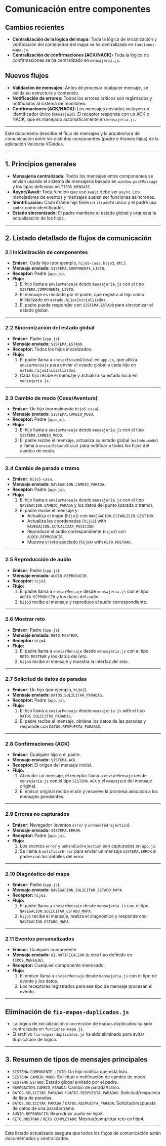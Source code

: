 # Comunicación entre componentes

## Cambios recientes

- **Centralización de la lógica del mapa:** Toda la lógica de inicialización y verificación del contenedor del mapa se ha centralizado en `funciones-mapa.js`.
- **Centralización de confirmaciones (ACK/NACK):** Toda la lógica de confirmaciones se ha centralizado en `mensajeria.js`.

## Nuevos flujos

- **Validación de mensajes:** Antes de procesar cualquier mensaje, se valida su estructura y contenido.
- **Notificación de errores:** Todos los errores críticos son registrados y notificados al sistema de monitoreo.
- **Confirmaciones (ACK/NACK):** Los mensajes enviados incluyen un identificador único (`mensajeId`). El receptor responde con un ACK o NACK, que es manejado automáticamente en `mensajeria.js`.

---

Este documento describe el flujo de mensajes y la arquitectura de comunicación entre los distintos componentes (padre e iframes hijos) de la aplicación Valencia VGuides.

---

## 1. Principios generales

- **Mensajería centralizada:** Todos los mensajes entre componentes se envían usando el sistema de mensajería basado en `window.postMessage` y los tipos definidos en `TIPOS_MENSAJE`.
- **Async/Await:** Toda función que use `await` debe ser `async`. Los manejadores de eventos y mensajes suelen ser funciones asíncronas.
- **Identificación:** Cada iframe hijo tiene un `iframeId` único y el padre usa `padre` como identificador.
- **Estado sincronizado:** El padre mantiene el estado global y orquesta la actualización de los hijos.

---

## 2. Listado detallado de flujos de comunicación

### 2.1 Inicialización de componentes
- **Emisor:** Cada hijo (por ejemplo, `hijo5-casa`, `hijo3`, etc.).
- **Mensaje enviado:** `SISTEMA.COMPONENTE_LISTO`.
- **Receptor:** Padre (`app.js`).
- **Flujo:**
  1. El hijo llama a `enviarMensaje` desde `mensajeria.js` con el tipo `SISTEMA.COMPONENTE_LISTO`.
  2. El mensaje es recibido por el padre, que registra al hijo como inicializado en `estado.hijosInicializados`.
  3. El padre puede responder con `SISTEMA.ESTADO` para sincronizar el estado global.

---

### 2.2 Sincronización del estado global
- **Emisor:** Padre (`app.js`).
- **Mensaje enviado:** `SISTEMA.ESTADO`.
- **Receptor:** Todos los hijos inicializados.
- **Flujo:**
  1. El padre llama a `enviarEstadoGlobal` en `app.js`, que utiliza `enviarMensaje` para enviar el estado global a cada hijo en `estado.hijosInicializados`.
  2. Cada hijo recibe el mensaje y actualiza su estado local en `mensajeria.js`.

---

### 2.3 Cambio de modo (Casa/Aventura)
- **Emisor:** Un hijo (normalmente `hijo5-casa`).
- **Mensaje enviado:** `SISTEMA.CAMBIO_MODO`.
- **Receptor:** Padre (`app.js`).
- **Flujo:**
  1. El hijo llama a `enviarMensaje` desde `mensajeria.js` con el tipo `SISTEMA.CAMBIO_MODO`.
  2. El padre recibe el mensaje, actualiza su estado global (`estado.modo`) y llama a `enviarEstadoGlobal` para notificar a todos los hijos del cambio de modo.

---

### 2.4 Cambio de parada o tramo
- **Emisor:** `hijo5-casa`.
- **Mensaje enviado:** `NAVEGACION.CAMBIO_PARADA`.
- **Receptor:** Padre (`app.js`).
- **Flujo:**
  1. El hijo llama a `enviarMensaje` desde `mensajeria.js` con el tipo `NAVEGACION.CAMBIO_PARADA` y los datos del punto (parada o tramo).
  2. El padre recibe el mensaje y:
     - Actualiza el mapa (`hijo1`) con `NAVEGACION.ESTABLECER_DESTINO`.
     - Actualiza las coordenadas (`hijo2`) with `NAVEGACION.ACTUALIZAR_POSICION`.
     - Reproduce el audio correspondiente (`hijo3`) con `AUDIO.REPRODUCIR`.
     - Muestra el reto asociado (`hijo4`) with `RETO.MOSTRAR`.

---

### 2.5 Reproducción de audio
- **Emisor:** Padre (`app.js`).
- **Mensaje enviado:** `AUDIO.REPRODUCIR`.
- **Receptor:** `hijo3`.
- **Flujo:**
  1. El padre llama a `enviarMensaje` desde `mensajeria.js` con el tipo `AUDIO.REPRODUCIR` y los datos del audio.
  2. `hijo3` recibe el mensaje y reproduce el audio correspondiente.

---

### 2.6 Mostrar reto
- **Emisor:** Padre (`app.js`).
- **Mensaje enviado:** `RETO.MOSTRAR`.
- **Receptor:** `hijo4`.
- **Flujo:**
  1. El padre llama a `enviarMensaje` desde `mensajeria.js` con el tipo `RETO.MOSTRAR` y los datos del reto.
  2. `hijo4` recibe el mensaje y muestra la interfaz del reto.

---

### 2.7 Solicitud de datos de paradas
- **Emisor:** Un hijo (por ejemplo, `hijo2`).
- **Mensaje enviado:** `DATOS.SOLICITAR_PARADAS`.
- **Receptor:** Padre (`app.js`).
- **Flujo:**
  1. El hijo llama a `enviarMensaje` desde `mensajeria.js` with el tipo `DATOS.SOLICITAR_PARADAS`.
  2. El padre recibe el mensaje, obtiene los datos de las paradas y responde con `DATOS.RESPUESTA_PARADAS`.

---

### 2.8 Confirmaciones (ACK)
- **Emisor:** Cualquier hijo o el padre.
- **Mensaje enviado:** `SISTEMA.ACK`.
- **Receptor:** El origen del mensaje inicial.
- **Flujo:**
  1. Al recibir un mensaje, el receptor llama a `enviarMensaje` desde `mensajeria.js` con el tipo `SISTEMA.ACK` y el `mensajeId` del mensaje original.
  2. El emisor original recibe el `ACK` y resuelve la promesa asociada a los mensajes pendientes.

---

### 2.9 Errores no capturados
- **Emisor:** Navegador (eventos `error` y `unhandledrejection`).
- **Mensaje enviado:** `SISTEMA.ERROR`.
- **Receptor:** Padre (`app.js`).
- **Flujo:**
  1. Los eventos `error` y `unhandledrejection` son capturados en `app.js`.
  2. Se llama a `notificarError` para enviar un mensaje `SISTEMA.ERROR` al padre con los detalles del error.

---

### 2.10 Diagnóstico del mapa
- **Emisor:** Padre (`app.js`).
- **Mensaje enviado:** `NAVEGACION.SOLICITAR_ESTADO_MAPA`.
- **Receptor:** `hijo1`.
- **Flujo:**
  1. El padre llama a `enviarMensaje` desde `mensajeria.js` con el tipo `NAVEGACION.SOLICITAR_ESTADO_MAPA`.
  2. `hijo1` recibe el mensaje, realiza el diagnóstico y responde con `NAVEGACION.ESTADO_MAPA`.

---

### 2.11 Eventos personalizados
- **Emisor:** Cualquier componente.
- **Mensaje enviado:** `UI.NOTIFICACION` (u otro tipo definido en `TIPOS_MENSAJE`).
- **Receptor:** Cualquier componente interesado.
- **Flujo:**
  1. El emisor llama a `enviarMensaje` desde `mensajeria.js` con el tipo de evento y los datos.
  2. Los receptores registrados para ese tipo de mensaje procesan el evento.

---

## Eliminación de `fix-mapas-duplicados.js`

- La lógica de inicialización y corrección de mapas duplicados ha sido centralizada en `funciones-mapa.js`.
- El archivo `fix-mapas-duplicados.js` ha sido eliminado para evitar duplicación de lógica.

---

## 3. Resumen de tipos de mensajes principales

- `SISTEMA.COMPONENTE_LISTO`: Un hijo notifica que está listo.
- `SISTEMA.CAMBIO_MODO`: Solicitud o notificación de cambio de modo.
- `SISTEMA.ESTADO`: Estado global enviado por el padre.
- `NAVEGACION.CAMBIO_PARADA`: Cambio de parada/tramo.
- `DATOS.SOLICITAR_PARADAS` / `DATOS.RESPUESTA_PARADAS`: Solicitud/respuesta de lista de paradas.
- `DATOS.SOLICITAR_PARADA` / `DATOS.RESPUESTA_PARADA`: Solicitud/respuesta de datos de una parada/tramo.
- `AUDIO.REPRODUCIR`: Reproducir audio en hijo3.
- `RETO.MOSTRAR` / `RETO.COMPLETADO`: Mostrar/completar reto en hijo4.

---

Este listado actualizado asegura que todos los flujos de comunicación están documentados y centralizados.
